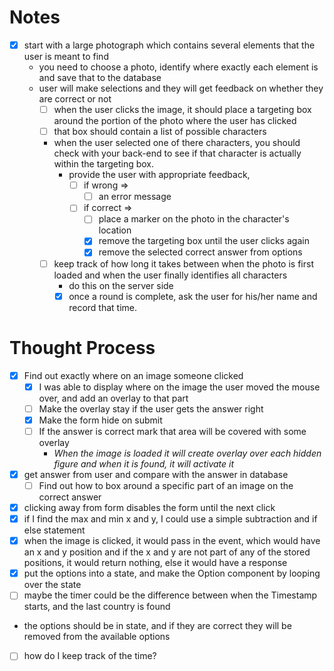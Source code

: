 # Notes

- [x] start with a large photograph which contains several elements that the user is meant to find
  - you need to choose a photo, identify where exactly each element is and save that to the database
  - user will make selections and they will get feedback on whether they are correct or not
    - [ ] when the user clicks the image, it should place a targeting box around the portion of the photo where the user has clicked
    - [ ] that box should contain a list of possible characters
    - when the user selected one of there characters, you should check with your back-end to see if that character is actually within the targeting box.
      - provide the user with appropriate feedback,
        - [ ] if wrong => 
          - [ ] an error message
        - [ ] if correct =>
          - [ ] place a marker on the photo in the character's location
          - [x] remove the targeting box until the user clicks again
          - [x] remove the selected correct answer from options
    - [ ] keep track of how long it takes between when the photo is first loaded and when the user finally identifies all characters
      - do this on the server side
      - [x] once a round is complete, ask the user for his/her name and record that time.

# Thought Process

- [x] Find out exactly where on an image someone clicked
  - [x] I was able to display where on the image the user moved the mouse over, and add an overlay to that part
  - [ ] Make the overlay stay if the user gets the answer right
  - [x] Make the form hide on submit
  - [ ] If the answer is correct mark that area will be covered with some overlay
    - _When the image is loaded it will create overlay over each hidden figure and when it is found, it will activate it_
- [x] get answer from user and compare with the answer in database
  - [ ] Find out how to box around a specific part of an image on the correct answer
- [x] clicking away from form disables the form until the next click
- [x] if I find the max and min x and y, I could use a simple subtraction and if else statement
- [x] when the image is clicked, it would pass in the event, which would have an x and y position and if the x and y are not part of any of the stored positions, it would return nothing, else it would have a response
- [x] put the options into a state, and make the Option component by looping over the state
- [ ] maybe the timer could be the difference between when the Timestamp starts, and the last country is found
- the options should be in state, and if they are correct they will be removed from the available options
- [ ] how do I keep track of the time?

